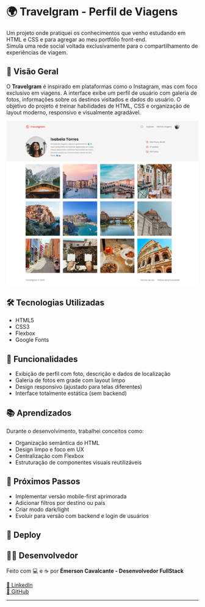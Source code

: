 # 🌍 Travelgram - Perfil de Viagens

Um projeto onde pratiquei os conhecimentos que venho estudando em HTML e CSS e para agregar ao meu portfólio front-end. <br> Simula uma rede social voltada exclusivamente para o compartilhamento de experiências de viagem. 


## 📸 Visão Geral

O **Travelgram** é inspirado em plataformas como o Instagram, mas com foco exclusivo em viagens. A interface exibe um perfil de usuário com galeria de fotos, informações sobre os destinos visitados e dados do usuário. O objetivo do projeto é treinar habilidades de HTML, CSS e organização de layout moderno, responsivo e visualmente agradável.

![Preview do Projeto](assets/FireShot%20Capture%20001%20-%20Travelgram%20-%20Perfil%20de%20viagens%20-%20[].png) <!-- ou substitua pelo link da imagem online -->

## 🛠️ Tecnologias Utilizadas

- HTML5
- CSS3
- Flexbox
- Google Fonts

## 🎯 Funcionalidades

- Exibição de perfil com foto, descrição e dados de localização
- Galeria de fotos em grade com layout limpo
- Design responsivo (ajustado para telas diferentes)
- Interface totalmente estática (sem backend)

## 📚 Aprendizados

Durante o desenvolvimento, trabalhei conceitos como:
- Organização semântica do HTML
- Design limpo e foco em UX
- Centralização com Flexbox
- Estruturação de componentes visuais reutilizáveis

## 🚀 Próximos Passos

- Implementar versão mobile-first aprimorada
- Adicionar filtros por destino ou país
- Criar modo dark/light
- Evoluir para versão com backend e login de usuários

## 🔗 Deploy


<!-- https://emersoncavalcante.github.io/travelgram-pagina_de_viagens/ -->

## 🧑‍💻 Desenvolvedor

Feito com 💻 e ☕ por **Émerson Cavalcante - Desenvolvedor FullStack**

[🔗 LinkedIn](https://www.linkedin.com/in/emerson-cavalcante-569215369/)  
[🐙 GitHub](https://github.com/emersoncavalcante)

---

